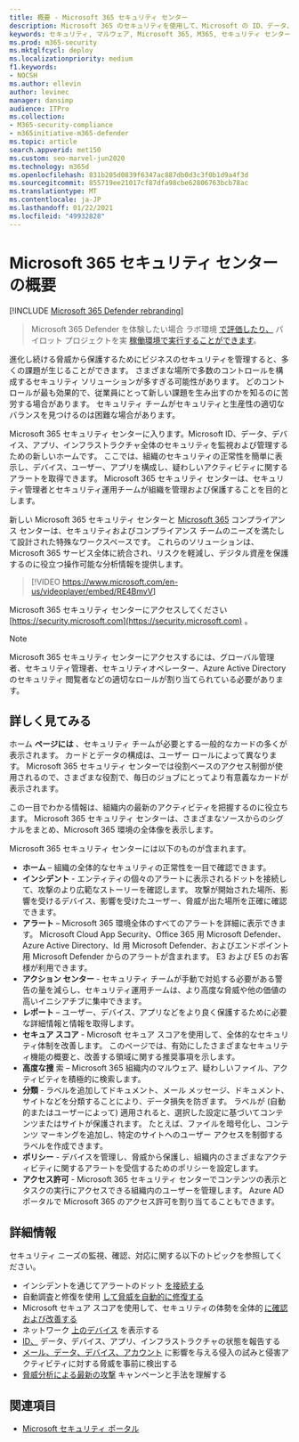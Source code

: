 ```yaml
---
title: 概要 - Microsoft 365 セキュリティ センター
description: Microsoft 365 のセキュリティを使用して、Microsoft の ID、データ、デバイス、アプリ全体のセキュリティを監視および管理する方法について説明します。
keywords: セキュリティ, マルウェア, Microsoft 365, M365, セキュリティ センター, 監視, レポート, ID, データ, デバイス, アプリ
ms.prod: m365-security
ms.mktglfcycl: deploy
ms.localizationpriority: medium
f1.keywords:
- NOCSH
ms.author: ellevin
author: levinec
manager: dansimp
audience: ITPro
ms.collection:
- M365-security-compliance
- m365initiative-m365-defender
ms.topic: article
search.appverid: met150
ms.custom: seo-marvel-jun2020
ms.technology: m365d
ms.openlocfilehash: 831b205d0839f6347ac887db0d3c3f0b1d9a4f3d
ms.sourcegitcommit: 855719ee21017cf87dfa98cbe62806763bcb78ac
ms.translationtype: MT
ms.contentlocale: ja-JP
ms.lasthandoff: 01/22/2021
ms.locfileid: "49932828"
---
```

# <a name="overview-of-the-microsoft-365-security-center"></a>Microsoft 365 セキュリティ センターの概要

[!INCLUDE [Microsoft 365 Defender rebranding](../includes/microsoft-defender.md)]

> Microsoft 365 Defender を体験したい場合 ラボ環境 [で評価したり、](https://aka.ms/mtp-trial-lab) パイロット プロジェクトを実 [稼働環境で実行することができます](https://aka.ms/m365d-pilotplaybook)。
>
進化し続ける脅威から保護するためにビジネスのセキュリティを管理すると、多くの課題が生じることができます。 さまざまな場所で多数のコントロールを構成するセキュリティ ソリューションが多すぎる可能性があります。 どのコントロールが最も効果的で、従業員にとって新しい課題を生み出すのかを知るのに苦労する場合があります。 セキュリティ チームがセキュリティと生産性の適切なバランスを見つけるのは困難な場合があります。

Microsoft 365 セキュリティ センターに入ります。Microsoft ID、データ、デバイス、アプリ、インフラストラクチャ全体のセキュリティを監視および管理するための新しいホームです。 ここでは、組織のセキュリティの正常性を簡単に表示し、デバイス、ユーザー、アプリを構成し、疑わしいアクティビティに関するアラートを取得できます。 Microsoft 365 セキュリティ センターは、セキュリティ管理者とセキュリティ運用チームが組織を管理および保護することを目的とします。

新しい Microsoft 365 セキュリティ センターと [Microsoft 365](https://docs.microsoft.com/microsoft-365/compliance/microsoft-365-compliance-center) コンプライアンス センターは、セキュリティおよびコンプライアンス チームのニーズを満たして設計された特殊なワークスペースです。 これらのソリューションは、Microsoft 365 サービス全体に統合され、リスクを軽減し、デジタル資産を保護するのに役立つ操作可能な分析情報を提供します。

>[!VIDEO https://www.microsoft.com/en-us/videoplayer/embed/RE4BmvV]

Microsoft 365 セキュリティ センターにアクセスしてください [https://security.microsoft.com](https://security.microsoft.com) 。 

> [!NOTE]
> Microsoft 365 セキュリティ センターにアクセスするには、グローバル管理者、セキュリティ管理者、セキュリティオペレーター、Azure Active Directory のセキュリティ 閲覧者などの適切なロールが割り当てられている必要があります。


## <a name="lets-take-a-closer-look"></a>詳しく見てみる

ホーム **ページには** 、セキュリティ チームが必要とする一般的なカードの多くが表示されます。 カードとデータの構成は、ユーザー ロールによって異なります。 Microsoft 365 セキュリティ センターでは役割ベースのアクセス制御が使用されるので、さまざまな役割で、毎日のジョブにとってより有意義なカードが表示されます。  

この一目でわかる情報は、組織内の最新のアクティビティを把握するのに役立ちます。 Microsoft 365 セキュリティ センターは、さまざまなソースからのシグナルをまとめ、Microsoft 365 環境の全体像を表示します。

Microsoft 365 セキュリティ センターには以下のものが含まれます。

* **ホーム** – 組織の全体的なセキュリティの正常性を一目で確認できます。
* **インシデント** - エンティティの個々のアラートに表示されるドットを接続して、攻撃のより広範なストーリーを確認します。 攻撃が開始された場所、影響を受けるデバイス、影響を受けたユーザー、脅威が出た場所を正確に確認できます。
* **アラート** – Microsoft 365 環境全体のすべてのアラートを詳細に表示できます。 Microsoft Cloud App Security、Office 365 用 Microsoft Defender、Azure Active Directory、Id 用 Microsoft Defender、およびエンドポイント用 Microsoft Defender からのアラートが含まれます。 E3 および E5 のお客様が利用できます。  
* **アクション センター** - セキュリティ チームが手動で対処する必要がある警告の量を減らし、セキュリティ運用チームは、より高度な脅威や他の価値の高いイニシアチブに集中できます。
* **レポート** – ユーザー、デバイス、アプリなどをより良く保護するために必要な詳細情報と情報を取得します。
* **セキュア スコア** - Microsoft セキュア スコアを使用して、全体的なセキュリティ体制を改善します。 このページでは、有効にしたさまざまなセキュリティ機能の概要と、改善する領域に関する推奨事項を示します。
* **高度な捜** 索 – Microsoft 365 組織内のマルウェア、疑わしいファイル、アクティビティを積極的に検索します。
* **分類** - ラベルを追加してドキュメント、メール メッセージ、ドキュメント、サイトなどを分類することにより、データ損失を防ぎます。 ラベルが (自動的またはユーザーによって) 適用されると、選択した設定に基づいてコンテンツまたはサイトが保護されます。 たとえば、ファイルを暗号化し、コンテンツ マーキングを追加し、特定のサイトへのユーザー アクセスを制御するラベルを作成できます。
* **ポリシー** - デバイスを管理し、脅威から保護し、組織内のさまざまなアクティビティに関するアラートを受信するためのポリシーを設定します。
* **アクセス許可** - Microsoft 365 セキュリティ センターでコンテンツの表示とタスクの実行にアクセスできる組織内のユーザーを管理します。 Azure AD ポータルで Microsoft 365 のアクセス許可を割り当てることもできます。

## <a name="learn-more"></a>詳細情報

セキュリティ ニーズの監視、確認、対応に関する以下のトピックを参照してください。

- インシデントを通じてアラートのドット [を接続する](incident-queue.md)
- 自動調査と修復を使用 [して脅威を自動的に修復する](mtp-autoir.md)
- Microsoft セキュア スコアを使用して、セキュリティの体勢を全体的 [に確認および改善する](microsoft-secure-score.md)
- ネットワーク [上のデバイス](device-profile.md) を表示する
- [ID、](monitoring-and-reporting.md) データ、デバイス、アプリ、インフラストラクチャの状態を報告する
- [メール、データ、デバイス、アカウント](advanced-hunting-overview.md) に影響を与える侵入の試みと侵害アクティビティに対する脅威を事前に検出する
- [脅威分析による最新の攻撃](latest-attack-campaigns.md) キャンペーンと手法を理解する

## <a name="see-also"></a>関連項目

- [Microsoft セキュリティ ポータル](portals.md)
